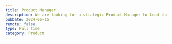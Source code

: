 ```yaml
---
title: Product Manager
description: We are looking for a strategic Product Manager to lead the development and launch of innovative products.
pubDate: 2024-06-15
remote: false
type: Full Time
category: Product
---
```

